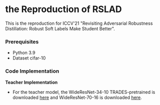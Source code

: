 # the Reproduction of RSLAD
This is the reproduction for ICCV'21 "Revisiting Adversarial Robustness Distillation: Robust Soft Labels Make Student Better".

### Prerequisites
* Python 3.9
* Dataset cifar-10

### Code Implementation
**Teacher Implementation**

* For the teacher model, the WideResNet-34-10 TRADES-pretrained is downloaded [here](https://drive.google.com/file/d/10sHvaXhTNZGz618QmD5gSOAjO3rMzV33/view) and WideResNet-70-16 is downloaded [here](https://github.com/deepmind/deepmind-research/tree/master/adversarial_robustness).
